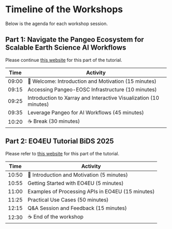 # Timeline of the Workshops

Below is the agenda for each workshop session.

## Part 1: Navigate the Pangeo Ecosystem for Scalable Earth Science AI Workflows

Please continue [this website](https://pangeo-data.github.io/pangeo-bids25/agenda.html) for this part of the tutorial.

| Time   | Activity                                      |
| ------ | --------------------------------------------- |
| 09:00  | 👋 Welcome:  Introduction and Motivation (15 minutes)       |
| 09:15  | Accessing Pangeo-EOSC Infrastructure (10 minutes) |
| 09:25  | Introduction to Xarray and Interactive Visualization  (10 minutes) |
| 09:35  | Leverage Pangeo for AI Workflows (45 minutes)  |
| 10:20  | ☕️ Break (30 minutes)                          |




## Part 2: EO4EU Tutorial BiDS 2025

Please refer to [this website](https://albughdadim.github.io/igarss2024-eo4eu/eo4eu_intro.html) for this part of the tutorial.

| Time   | Activity                                      |
| ------ | --------------------------------------------- |
| 10:50  | 👋 Introduction and Motivation (5 minutes)     |
| 10:55  | Getting Started with EO4EU (5 minutes)        |
| 11:00  | Examples of Processing APIs in EO4EU (15 minutes) |
| 11:25  | Practical Use Cases (50 minutes)              |
| 12:15  | Q&A Session and Feedback (15 minutes)         |
| 12:30  | ☕️ End of the workshop                        |
